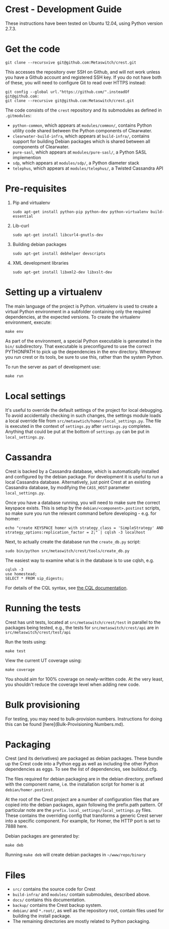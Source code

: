 Crest - Development Guide
===========

These instructions have been tested on Ubuntu 12.04, using Python version 2.7.3.

Get the code
============

    git clone --recursvive git@github.com:Metaswitch/crest.git

This accesses the repository over SSH on Github, and will not work unless you have a Github account and registered SSH key. If you do not have both of these, you will need to configure Git to read over HTTPS instead:

    git config --global url."https://github.com/".insteadOf git@github.com:
    git clone --recursive git@github.com:Metaswitch/crest.git 

The code consists of the `crest` repository and its submodules as
defined in `.gitmodules`:

* `python-common`, which appears at `modules/common/`, contains Python utility
  code shared between the Python components of Clearwater.
* `clearwater-build-infra`, which appears at `build-infra/`, contains
  support for building Debian packages which is shared between all
  components of Clearwater.
* `pure-sasl`, which appears at `modules/pure-sasl/`, a Python SASL implemention
* `sdp`, which appears at `modules/sdp/`, a Python diameter stack
* `telephus`, which appears at `modules/telephus/`, a Twisted Cassandra API

Pre-requisites
==============
1. Pip and virtualenv

    ```
    sudo apt-get install python-pip python-dev python-virtualenv build-essential
    ```

2. Lib-curl

    ```
    sudo apt-get install libcurl4-gnutls-dev
    ```

3. Building debian packages

    ```
    sudo apt-get install debhelper devscripts
    ```

4. XML development libraries

    ```
    sudo apt-get install libxml2-dev libxslt-dev
    ```

Setting up a virtualenv
=======================

The main language of the project is Python. virtualenv is used to create a
virtual Python environment in a subfolder containing only the required
dependencies, at the expected versions. To create the virtualenv environment, execute:

    make env

As part of the environment, a special Python executable is generated in the
`bin/` subdirectory.  That executable is preconfigured to use the correct
PYTHONPATH to pick up the dependencies in the env directory. Whenever you run
crest or its tools, be sure to use this, rather than the system Python.

To run the server as part of development use:

    make run

Local settings
==============

It's useful to override the default settings of the project for local debugging.
To avoid accidentally checking in such changes, the settings module loads a local
override file from `src/metaswtich/homer/local_settings.py`.  The file is
executed in the context of `settings.py` after `settings.py` completes.  Anything
that could be put at the bottom of `settings.py` can be put in `local_settings.py`.

Cassandra
=========

Crest is backed by a Cassandra database, which is automatically installed and configured
by the debian package. For development it is useful to run a local Cassandra database.
Alternatively, just point Crest at an existing Cassandra database, by modifying the
`CASS_HOST` parameter `local_settings.py`.

Once you have a database running, you will need to make sure the correct keyspace exists.
This is setup by the `debian/<component>.postinst` scripts, so make sure you run the relevant
command before developing - e.g. for homer:

    echo "create KEYSPACE homer with strategy_class = 'SimpleStrategy' AND strategy_options:replication_factor = 2;" | cqlsh -3 localhost

Next, to actually create the database run the `create_db.py` script:

    sudo bin/python src/metaswitch/crest/tools/create_db.py

The easiest way to examine what is in the database is to use cqlsh, e.g.

    cqlsh -3
    use homestead;
    SELECT * FROM sip_digests;

For details of the CQL syntax, see [the CQL documentation](http://cassandra.apache.org/doc/cql3/CQL.html).

Running the tests
=================

Crest has unit tests, located at `src/metaswitch/crest/test` in parallel to the packages
being tested, e.g., the tests for `src/metaswitch/crest/api` are in `src/metaswitch/crest/test/api`

Run the tests using:

    make test

View the current UT coverage using:

    make coverage

You should aim for 100% coverage on newly-written code. At the very
least, you shouldn't reduce the coverage level when adding new code.

Bulk provisioning
=================

For testing, you may need to bulk-provision numbers. Instructions for doing this
can be found [here](Bulk-Provisioning Numbers.md).

Packaging
=========

Crest (and its derivatives) are packaged as debian packages. These bundle up the Crest
code into a Python egg as well as including the other Python dependencies as eggs. To see
the list of dependencies, see buildout.cfg.

The files required for debian packaging are in the debian directory, prefixed with the component
name, i.e. the installation script for homer is at `debian/homer.postinst`.

At the root of the Crest project are a number of configuration files that are copied into
the debian packages, again following the prefix.path pattern. Of particular note are the
`prefix.local_settings/local_settings.py` files. These contains the overriding config
that transforms a generic Crest server into a specific component. For example, for Homer,
the HTTP port is set to 7888 here.

Debian packages are generated by:

    make deb

Running `make deb` will create debian packages in `~/www/repo/binary`

Files
=====

* `src/` contains the source code for Crest
* `build-infra/` and `modules/` contain submodules, described above.
* `docs/` contains this documentation.
* `backup/` contains the Crest backup system.
* `debian/` and `*.root/`, as well as the repository root, contain files
  used for building the install package.
* The remaining directories are mostly related to Python packaging.

